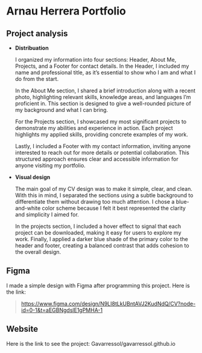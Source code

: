 # Arnau Herrera Portfolio

## Project analysis
  
- **Distribuation**

  I organized my information into four sections: Header, About Me, Projects, and a Footer for contact details. In the Header, I included my name and professional title, as it’s essential to show who I am and what I do from the start.
  
  In the About Me section, I shared a brief introduction along with a recent photo, highlighting relevant skills, knowledge areas, and languages I’m proficient in. This section is designed to give a well-rounded picture of my background and what I can bring.
  
  For the Projects section, I showcased my most significant projects to demonstrate my abilities and experience in action. Each project highlights my applied skills, providing concrete examples of my work.
  
  Lastly, I included a Footer with my contact information, inviting anyone interested to reach out for more details or potential collaboration. This structured approach ensures clear and accessible information for anyone visiting my portfolio.

- **Visual design**

  The main goal of my CV design was to make it simple, clear, and clean. With this in mind, I separated the sections using a subtle background to differentiate them without drawing too much attention. I chose a blue-and-white color scheme because I felt it best represented the clarity and simplicity I aimed for.
  
  In the projects section, I included a hover effect to signal that each project can be downloaded, making it easy for users to explore my work. Finally, I applied a darker blue shade of the primary color to the header and footer, creating a balanced contrast that adds cohesion to the overall design.

## Figma
I made a simple design with Figma after programming this project.
Here is the link:
> https://www.figma.com/design/N9LI8tLkUBntAVJ2KudNdQ/CV?node-id=0-1&t=aEGBNgdslE1gPMHA-1

## Website
Here is the link to see the project: Gavarressol/gavarressol.github.io
